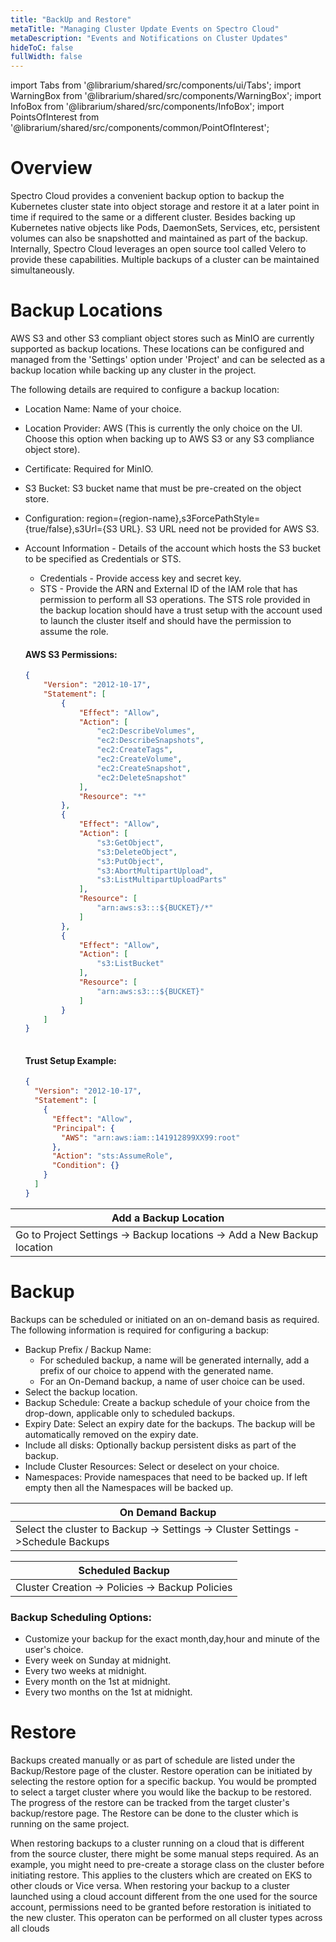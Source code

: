 ```yaml
---
title: "BackUp and Restore"
metaTitle: "Managing Cluster Update Events on Spectro Cloud"
metaDescription: "Events and Notifications on Cluster Updates"
hideToC: false
fullWidth: false
---
```


import Tabs from '@librarium/shared/src/components/ui/Tabs';
import WarningBox from '@librarium/shared/src/components/WarningBox';
import InfoBox from '@librarium/shared/src/components/InfoBox';
import PointsOfInterest from '@librarium/shared/src/components/common/PointOfInterest';

# Overview

Spectro Cloud provides a convenient backup option to backup the Kubernetes cluster state into object storage and restore it at a later point in time if required to the same or a different cluster. Besides backing up Kubernetes native objects like Pods, DaemonSets, Services, etc, persistent volumes can also be snapshotted and maintained as part of the backup. Internally, Spectro Cloud leverages an open source tool called Velero to provide these capabilities. Multiple backups of a cluster can be maintained simultaneously.

# Backup Locations

AWS S3 and other S3 compliant object stores such as MinIO are currently supported as backup locations. These locations can be configured and managed from the 'Settings' option under 'Project' and can be selected as a backup location while backing up any cluster in the project.

The following details are required to configure a backup location:

* Location Name: Name of your choice.
* Location Provider: AWS (This is currently the only choice on the UI. Choose this option when backing up to AWS S3 or any S3 compliance object store).
* Certificate: Required for MinIO.
* S3 Bucket: S3 bucket name that must be pre-created on the object store.
* Configuration: region={region-name},s3ForcePathStyle={true/false},s3Url={S3 URL}. S3 URL need not be provided for AWS S3.
* Account Information - Details of the account which hosts the S3 bucket to be specified as Credentials or STS.

    * Credentials - Provide access key and secret key. 
    * STS - Provide the ARN and External ID of the IAM role that has permission to perform all S3 operations. The STS role provided in the backup location should have a trust setup with the account used to launch the cluster itself and should have the permission to assume the role. 
    #### AWS S3 Permissions:

    ```json
    {
        "Version": "2012-10-17",
        "Statement": [
            {
                "Effect": "Allow",
                "Action": [
                    "ec2:DescribeVolumes",
                    "ec2:DescribeSnapshots",
                    "ec2:CreateTags",
                    "ec2:CreateVolume",
                    "ec2:CreateSnapshot",
                    "ec2:DeleteSnapshot"
                ],
                "Resource": "*"
            },
            {
                "Effect": "Allow",
                "Action": [
                    "s3:GetObject",
                    "s3:DeleteObject",
                    "s3:PutObject",
                    "s3:AbortMultipartUpload",
                    "s3:ListMultipartUploadParts"
                ],
                "Resource": [
                    "arn:aws:s3:::${BUCKET}/*"
                ]
            },
            {
                "Effect": "Allow",
                "Action": [
                    "s3:ListBucket"
                ],
                "Resource": [
                    "arn:aws:s3:::${BUCKET}"
                ]
            }
        ]
    }
     
    ```

    #### Trust Setup Example:

    ```json
    {
      "Version": "2012-10-17",
      "Statement": [
        {
          "Effect": "Allow",
          "Principal": {
            "AWS": "arn:aws:iam::141912899XX99:root"
          },
          "Action": "sts:AssumeRole",
          "Condition": {}
        }
      ]
    }
    ```

|Add a Backup Location|
|---------------------|
|Go to Project Settings -> Backup locations  -> Add a New Backup location|


# Backup

Backups can be scheduled or initiated on an on-demand basis as required. The following information is required for configuring a backup:

* Backup Prefix / Backup Name:
	* For scheduled backup, a name will be generated internally, add a prefix of our choice to append with the generated name.
	* For an On-Demand backup, a name of user choice can be used.
* Select the backup location.
* Backup Schedule: Create a backup schedule of your choice from the drop-down, applicable only to scheduled backups.
* Expiry Date: Select an expiry date for the backups. The backup will be automatically removed on the expiry date. 
* Include all disks: Optionally backup persistent disks as part of the backup.
* Include Cluster Resources: Select or deselect on your choice.
* Namespaces: Provide namespaces that need to be backed up. If left empty then all the Namespaces will be backed up.


|On Demand Backup   |
|-------------------|
|Select the cluster to Backup -> Settings -> Cluster Settings ->Schedule Backups| 


|Scheduled Backup |
|-----------------|
|Cluster Creation -> Policies -> Backup Policies|


### Backup Scheduling Options:
* Customize your backup for the exact month,day,hour and minute of the user's choice.
* Every week on Sunday at midnight.
* Every two weeks at midnight.
* Every month on the 1st at midnight.
* Every two months on the 1st at midnight.

# Restore

Backups created manually or as part of schedule are listed under the Backup/Restore page of the cluster. Restore operation can be initiated by selecting the restore option for a specific backup. You would be prompted to select a target cluster where you would like the backup to be restored. The progress of the restore can be tracked from the target cluster's backup/restore page. The Restore can be done to the cluster which is running on the same project.

<WarningBox>
When restoring backups to a cluster running on a cloud that is different from the source cluster, there might be some manual steps required. As an example, you might need to pre-create a storage class on the cluster before initiating restore. This applies to the clusters which are created on EKS to other clouds or Vice versa.
</WarningBox>

<WarningBox>
When restoring your backup to a cluster launched using a cloud account different from the one used for the source account, permissions need to be granted before restoration is initiated to the new cluster.  
</WarningBox>

<InfoBox>
    This operaton can be performed on all cluster types across all clouds
</InfoBox>
